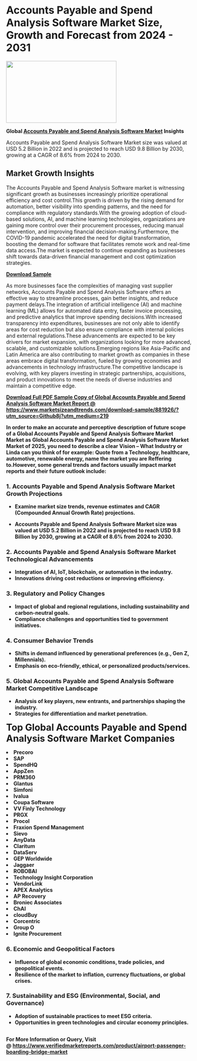 <H1>Accounts Payable and Spend Analysis Software Market Size, Growth and Forecast from 2024 - 2031</H1><img class="aligncenter size-medium wp-image-584254" src="https://thirdeyenews.in/wp-content/uploads/2024/09/Global-Market-Research-300x168.jpeg" alt="" width="300" height="168" /><p><strong>Global&nbsp;<a href="https://www.marketsizeandtrends.com/download-sample/881926/?utm_source=Github8j?utm_medium=219">Accounts Payable and Spend Analysis Software Market</a> Insights</strong></p><p>Accounts Payable and Spend Analysis Software Market size was valued at USD 5.2 Billion in 2022 and is projected to reach USD 9.8 Billion by 2030, growing at a CAGR of 8.6% from 2024 to 2030.</p><p><h2>Market Growth Insights</h2> <p>The Accounts Payable and Spend Analysis Software market is witnessing significant growth as businesses increasingly prioritize operational efficiency and cost control.This growth is driven by the rising demand for automation, better visibility into spending patterns, and the need for compliance with regulatory standards.With the growing adoption of cloud-based solutions, AI, and machine learning technologies, organizations are gaining more control over their procurement processes, reducing manual intervention, and improving financial decision-making.Furthermore, the COVID-19 pandemic accelerated the need for digital transformation, boosting the demand for software that facilitates remote work and real-time data access.The market is expected to continue expanding as businesses shift towards data-driven financial management and cost optimization strategies.</p> <p><strong><a href="#">Download Sample</a></strong></p> <p>As more businesses face the complexities of managing vast supplier networks, Accounts Payable and Spend Analysis Software offers an effective way to streamline processes, gain better insights, and reduce payment delays.The integration of artificial intelligence (AI) and machine learning (ML) allows for automated data entry, faster invoice processing, and predictive analytics that improve spending decisions.With increased transparency into expenditures, businesses are not only able to identify areas for cost reduction but also ensure compliance with internal policies and external regulations.These advancements are expected to be key drivers for market expansion, with organizations looking for more advanced, scalable, and customizable solutions.Emerging regions like Asia-Pacific and Latin America are also contributing to market growth as companies in these areas embrace digital transformation, fueled by growing economies and advancements in technology infrastructure.The competitive landscape is evolving, with key players investing in strategic partnerships, acquisitions, and product innovations to meet the needs of diverse industries and maintain a competitive edge.</p> <p><strong><a href="#"></p><p><span class=""><strong>Download Full PDF Sample Copy of Global Accounts Payable and Spend Analysis Software Market Report</strong> @ <a href="https://www.marketsizeandtrends.com/download-sample/881926/?utm_source=Github8j?utm_medium=219" target="_blank">https://www.marketsizeandtrends.com/download-sample/881926/?utm_source=Github8j?utm_medium=219</a></span></p><p>In order to make an accurate and perceptive description of future scope of a Global&nbsp;Accounts Payable and Spend Analysis Software Market Market as Global&nbsp;Accounts Payable and Spend Analysis Software Market Market of 2025, you need to describe a clear Vision &ndash; What Industry or Linda can you think of for example: Quote from a Technology, healthcare, automotive, renewable energy, name the market you are Reffering to.However, some general trends and factors usually impact market reports and their future outlook include:</p><h3>1.&nbsp;<strong>Accounts Payable and Spend Analysis Software Market Growth Projections</strong></h3><ul><li>Examine market size trends, revenue estimates and CAGR (Compounded Annual Growth Rate) projections.</li><li><p>Accounts Payable and Spend Analysis Software Market size was valued at USD 5.2 Billion in 2022 and is projected to reach USD 9.8 Billion by 2030, growing at a CAGR of 8.6% from 2024 to 2030.</p></li></ul><h3>2.&nbsp;<strong>Accounts Payable and Spend Analysis Software Market Technological Advancements</strong></h3><ul><li>Integration of AI, IoT, blockchain, or automation in the industry.</li><li>Innovations driving cost reductions or improving efficiency.</li></ul><h3>3.&nbsp;<strong>Regulatory and Policy Changes</strong></h3><ul><li>Impact of global and regional regulations, including sustainability and carbon-neutral goals.</li><li>Compliance challenges and opportunities tied to government initiatives.</li></ul><h3>4.&nbsp;<strong>Consumer Behavior Trends</strong></h3><ul><li>Shifts in demand influenced by generational preferences (e.g., Gen Z, Millennials).</li><li>Emphasis on eco-friendly, ethical, or personalized products/services.</li></ul><h3>5.&nbsp;<strong>Global Accounts Payable and Spend Analysis Software Market Competitive Landscape</strong></h3><ul><li>Analysis of key players, new entrants, and partnerships shaping the industry.</li><li>Strategies for differentiation and market penetration.</li></ul><p data-pm-slice="1 1 []"><span style="color: inherit; font-family: inherit; font-size: 25px;">Top Global Accounts Payable and Spend Analysis Software Market Companies</span></p><div class="" data-test-id=""><p><li>Precoro</li><li> SAP</li><li> SpendHQ</li><li> AppZen</li><li> PRM360</li><li> Glantus</li><li> Simfoni</li><li> Ivalua</li><li> Coupa Software</li><li> VV Finly Technology</li><li> PRGX</li><li> Procol</li><li> Fraxion Spend Management</li><li> Sievo</li><li> AnyData</li><li> Claritum</li><li> DataServ</li><li> GEP Worldwide</li><li> Jaggaer</li><li> ROBOBAI</li><li> Technology Insight Corporation</li><li> VendorLink</li><li> APEX Analytics</li><li> AP Recovery</li><li> Broniec Associates</li><li> ChAI</li><li> cloudBuy</li><li> Corcentric</li><li> Group O</li><li> Ignite Procurement</li></p></div><h3>6.&nbsp;<strong>Economic and Geopolitical Factors</strong></h3><ul><li>Influence of global economic conditions, trade policies, and geopolitical events.</li><li>Resilience of the market to inflation, currency fluctuations, or global crises.</li></ul><h3>7.&nbsp;<strong>Sustainability and ESG (Environmental, Social, and Governance)</strong></h3><ul><li>Adoption of sustainable practices to meet ESG criteria.</li><li>Opportunities in green technologies and circular economy principles.</li></ul><h2><strong style="font-size: 14px;">For More Information or Query, Visit @&nbsp;</strong><a style="background-color: #ffffff; font-size: 14px;" href="https://www.marketsizeandtrends.com/report/accounts-payable-and-spend-analysis-software-market/" target="_blank">https://www.verifiedmarketreports.com/product/airport-passenger-boarding-bridge-market</a></h2>